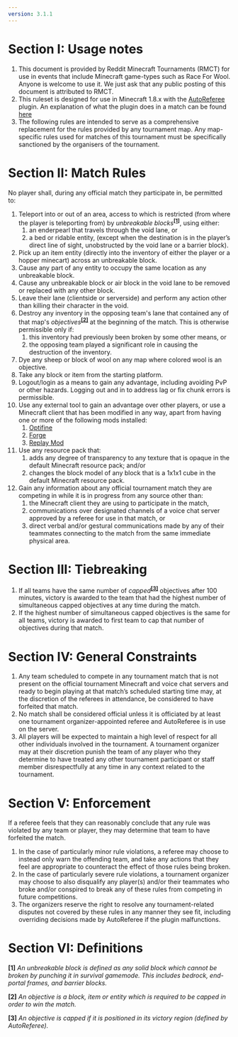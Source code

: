 ```yaml
---
version: 3.1.1
---
```


# Section I: Usage notes

1. This document is provided by Reddit Minecraft Tournaments (RMCT) for use in events that include Minecraft game-types such as Race For Wool. Anyone is welcome to use it. We just ask that any public posting of this document is attributed to RMCT.
2. This ruleset is designed for use in Minecraft 1.8.x with the [AutoReferee](http://rmct.github.io/AutoReferee/) plugin. An explanation of what the plugin does in a match can be found [here](https://docs.google.com/document/d/1p1WIBTpJSCn-jhqm1mOhF2ujn0gSDwb0XselMh8W8Ws/pub)
3. The following rules are intended to serve as a comprehensive replacement for the rules provided by any tournament map. Any map-specific rules used for matches of this tournament must be specifically sanctioned by the organisers of the tournament.

# Section II: Match Rules

No player shall, during any official match they participate in, be permitted to:

1. Teleport into or out of an area, access to which is restricted (from where the player is teleporting from) by _unbreakable blocks_<sup>__[[1]](#section-vi-definitions)__</sup>, using either:
    1. an enderpearl that travels through the void lane, or
    2. a bed or ridable entity, (except when the destination is in the player’s direct line of sight, unobstructed by the void lane or a barrier block).
2. Pick up an item entity (directly into the inventory of either the player or a hopper minecart) across an unbreakable block.
3. Cause any part of any entity to occupy the same location as any unbreakable block.
4. Cause any unbreakable block or air block in the void lane to be removed or replaced with any other block.
5. Leave their lane (clientside or serverside) and perform any action other than killing their character in the void.
6. Destroy any inventory in the opposing team's lane that contained any of that map's _objectives_<sup>__[[2]](#section-vi-definitions)__</sup> at the beginning of the match. This is otherwise permissible only if:
    1. this inventory had previously been broken by some other means, or
    2. the opposing team played a significant role in causing the destruction of the inventory.
7. Dye any sheep or block of wool on any map where colored wool is an objective.
8. Take any block or item from the starting platform.
9. Logout/login as a means to gain any advantage, including avoiding PvP or other hazards. Logging out and in to address lag or fix chunk errors is permissible.
10. Use any external tool to gain an advantage over other players, or use a Minecraft client that has been modified in any way, apart from having one or more of the following mods installed:
    1. [Optifine](http://www.minecraftforum.net/forums/mapping-and-modding/minecraft-mods/1272953-optifine-hd-a4-fps-boost-hd-textures-aa-af-and)
    2. [Forge](http://files.minecraftforge.net/)
    3. [Replay Mod](https://www.replaymod.com/)
11. Use any resource pack that:
    1. adds any degree of transparency to any texture that is opaque in the default Minecraft resource pack; and/or
    2. changes the block model of any block that is a 1x1x1 cube in the default Minecraft resource pack.
12. Gain any information about any official tournament match they are competing in while it is in progress from any source other than:
    1. the Minecraft client they are using to participate in the match,
    2. communications over designated channels of a voice chat server approved by a referee for use in that match, or
    3. direct verbal and/or gestural communications made by any of their teammates connecting to the match from the same immediate physical area.

# Section III: Tiebreaking

1. If all teams have the same number of _capped_<sup>__[[3]](#section-vi-definitions)__</sup> objectives after 100 minutes, victory is awarded to the team that had the highest number of simultaneous capped objectives at any time during the match.
2. If the highest number of simultaneous capped objectives is the same for all teams, victory is awarded to first team to cap that number of objectives during that match.

# Section IV: General Constraints

1. Any team scheduled to compete in any tournament match that is not present on the official tournament Minecraft and voice chat servers and ready to begin playing at that match’s scheduled starting time may, at the discretion of the referees in attendance, be considered to have forfeited that match.
2. No match shall be considered official unless it is officiated by at least one tournament organizer-appointed referee and AutoReferee is in use on the server.
3. All players will be expected to maintain a high level of respect for all other individuals involved in the tournament. A tournament organizer may at their discretion punish the team of any player who they determine to have treated any other tournament participant or staff member disrespectfully at any time in any context related to the tournament.

# Section V: Enforcement

If a referee feels that they can reasonably conclude that any rule was violated by any team or player, they may determine that team to have forfeited the match.

1. In the case of particularly minor rule violations, a referee may choose to instead only warn the offending team, and take any actions that they feel are appropriate to counteract the effect of those rules being broken.
2. In the case of particularly severe rule violations, a tournament organizer may choose to also disqualify any player(s) and/or their teammates who broke and/or conspired to break any of these rules from competing in future competitions.
3. The organizers reserve the right to resolve any tournament-related disputes not covered by these rules in any manner they see fit, including overriding decisions made by AutoReferee if the plugin malfunctions.

# Section VI: Definitions

__[1]__ _An unbreakable block is defined as any solid block which cannot be broken by punching it in survival gamemode. This includes bedrock, end-portal frames, and barrier blocks._

__[2]__ _An objective is a block, item or entity which is required to be capped in order to win the match._

__[3]__ _An objective is capped if it is positioned in its victory region (defined by AutoReferee)._
